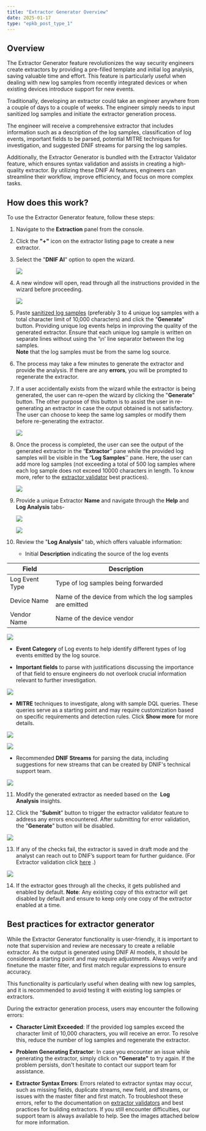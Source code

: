 ```yaml
---
title: "Extractor Generator Overview"
date: 2025-01-17
type: "epkb_post_type_1"
---
```


## **Overview**

  
The Extractor Generator feature revolutionizes the way security engineers create extractors by providing a pre-filled template and initial log analysis, saving valuable time and effort. This feature is particularly useful when dealing with new log samples from recently integrated devices or when existing devices introduce support for new events.

Traditionally, developing an extractor could take an engineer anywhere from a couple of days to a couple of weeks. The engineer simply needs to input sanitized log samples and initiate the extractor generation process.

The engineer will receive a comprehensive extractor that includes information such as a description of the log samples, classification of log events, important fields to be parsed, potential MITRE techniques for investigation, and suggested DNIF streams for parsing the log samples.

Additionally, the Extractor Generator is bundled with the Extractor Validator feature, which ensures syntax validation and assists in creating a high-quality extractor. By utilizing these DNIF AI features, engineers can streamline their workflow, improve efficiency, and focus on more complex tasks.  

## **How does this work?**

To use the Extractor Generator feature, follow these steps:

1. Navigate to the **Extraction** panel from the console.

3. Click the **"+"** icon on the extractor listing page to create a new extractor.

5. Select the "**DNIF AI**" option to open the wizard.  
      
    ![](./Images/Extractor-generator-overview-1.jpg)  
      
    

7. A new window will open, read through all the instructions provided in the wizard before proceeding.  
      
    ![](./Images/Extractor-generator-overview-2.jpg)  
      
    

9. Paste [sanitized log samples](https://dnif.it/kb/data-ingestion/extractors/guidelines-for-sanitizing-log-samples/) (preferably 3 to 4 unique log samples with a total character limit of 10,000 characters) and click the "**Generate**" button. Providing unique log events helps in improving the quality of the generated extractor. Ensure that each unique log sample is written on separate lines without using the ‘\\n’ line separator between the log samples.  
    **Note** that the log samples must be from the same log source.

11. The process may take a few minutes to generate the extractor and provide the analysis. If there are any **errors**, you will be prompted to regenerate the extractor.

13. If a user accidentally exists from the wizard while the extractor is being generated, the user can re-open the wizard by clicking the "**Generate**" button. The other purpose of this button is to assist the user in re-generating an extractor in case the output obtained is not satisfactory. The user can choose to keep the same log samples or modify them before re-generating the extractor.  
      
    ![](./Images/Extractor-generator-overview-3.jpg)  
      
    

15. Once the process is completed, the user can see the output of the generated extractor in the “**Extractor**” pane while the provided log samples will be visible in the “**Log Samples**'' pane. Here, the user can add more log samples (not exceeding a total of 500 log samples where each log sample does not exceed 10000 characters in length. To know more, refer to the [extractor validator](https://dnif.it/kb/data-ingestion/extractors/extractor-validator/#DDM) best practices).  
      
    ![](./Images/Extractor-generator-overview-4.jpg)  
      
    

17. Provide a unique Extractor **Name** and navigate through the **Help** and **Log Analysis** tabs- 
      
    ![](./Images/Extractor-generator-overview-5.jpg)  
      
    ![](./Images/Extractor-generator-overview-6.jpg)  
      
    

19. Review the "**Log Analysis**" tab, which offers valuable information:
    - Initial **Description** indicating the source of the log events  
        

| **Field** | **Description** |
| --- | --- |
| Log Event Type | Type of log samples being forwarded |
| Device Name | Name of the device from which the log samples are emitted |
| Vendor Name | Name of the device vendor |

![](./Images/Extractor-generator-overview-7.jpg)

- **Event Category** of Log events to help identify different types of log events emitted by the log source.

- **Important fields** to parse with justifications discussing the importance of that field to ensure engineers do not overlook crucial information relevant to further investigation.

![](./Images/Extractor-generator-overview-8.jpg)

- **MITRE** techniques to investigate, along with sample DQL queries. These queries serve as a starting point and may require customization based on specific requirements and detection rules. Click **Show more** for more details.

![](./Images/Extractor-generator-overview-9.jpg)

  

![](./Images/Extractor-generator-overview-10.jpg)

  

- Recommended **DNIF Streams** for parsing the data, including suggestions for new streams that can be created by DNIF's technical support team.

![](./Images/Extractor-generator-overview-11.jpg)

  

11. Modify the generated extractor as needed based on the  **Log Analysis** insights.

13. Click the "**Submit**" button to trigger the extractor validator feature to address any errors encountered. After submitting for error validation, the "**Generate**" button will be disabled.

![](./Images/Extractor-generator-overview-12.jpg)

  

13. If any of the checks fail, the extractor is saved in draft mode and the analyst can reach out to DNIF’s support team for further guidance. (For Extractor validation click [here](https://dnif.it/kb/data-ingestion/extractors/extractor-validator/) .)  
      
    

![](./Images/Extractor-generator-overview-13.jpg)

14. If the extractor goes through all the checks, it gets published and enabled by default. **Note**: Any existing copy of this extractor will get disabled by default and ensure to keep only one copy of the extractor enabled at a time.

## **Best practices for extractor generator**

While the Extractor Generator functionality is user-friendly, it is important to note that supervision and review are necessary to create a reliable extractor. As the output is generated using DNIF AI models, it should be considered a starting point and may require adjustments. Always verify and finetune the master filter, and first match regular expressions to ensure accuracy.

This functionality is particularly useful when dealing with new log samples, and it is recommended to avoid testing it with existing log samples or extractors.

During the extractor generation process, users may encounter the following errors:

- **Character Limit Exceeded**: If the provided log samples exceed the character limit of 10,000 characters, you will receive an error. To resolve this, reduce the number of log samples and regenerate the extractor.

- **Problem Generating Extractor**: In case you encounter an issue while generating the extractor, simply click on **"Generate"** to try again. If the problem persists, don't hesitate to contact our support team for assistance.

- **Extractor Syntax Errors**: Errors related to extractor syntax may occur, such as missing fields, duplicate streams, new field, and streams, or issues with the master filter and first match. To troubleshoot these errors, refer to the documentation on [extractor validators](https://dnif.it/kb/data-ingestion/extractors/extractor-validator/) and best practices for building extractors. If you still encounter difficulties, our support team is always available to help. See the images attached below for more information.

